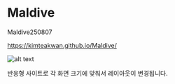 # Maldive
Maldive250807

https://kimteakwan.github.io/Maldive/

![alt text](main.png)

반응형 사이트로 각 화면 크기에 맞춰서 레이아웃이 변경됩니다.